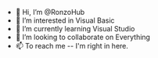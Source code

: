 - 👋 Hi, I’m @RonzoHub
- 👀 I’m interested in Visual Basic
- 🌱 I’m currently learning Visual Studio
- 💞️ I’m looking to collaborate on Everything
- 📫 To reach me -- I'm right in here.

<!---
RonzoHub/RonzoHub is a ✨ special ✨ repository 
because its `README.md` (this file) appears 
on your GitHub profile. 
You can click the Preview link to take a look 
at your changes.
--->
